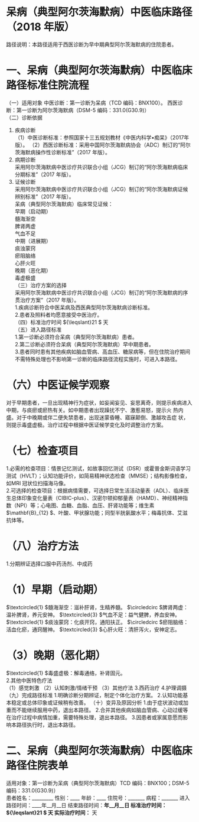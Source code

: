 # 呆病（典型阿尔茨海默病）中医临床路径 （2018 年版）  
路径说明：本路径适用于西医诊断为早中期典型阿尔茨海默病的住院患者。  
# 一、呆病（典型阿尔茨海默病）中医临床路径标准住院流程  
（一）适用对象 中医诊断：第一诊断为呆病（TCD 编码：BNX100）。 西医诊断：第一诊断为阿尔茨海默病（DSM-5 编码：331.0(G30.9)）  
（二）诊断依据  
1. 疾病诊断  
（1）中医诊断标准：参照国家十三五规划教材《中医内科学•痴呆》（2017年版）。 （2）西医诊断标准：采用中国阿尔茨海默病协会（ADC）制订的“阿尔茨海默病操作性诊断标准”（2017 年版）。  
2. 病期诊断  
采用阿尔茨海默病中医诊疗共识联合小组（JCG）制订的“阿尔茨海默病临床分期标准”（2017 年版）。  
3. 证候诊断  
采用阿尔茨海默病中医诊疗共识联合小组（JCG）制订的“阿尔茨海默病证候辨别标准”（2017 年版）。  
呆病（典型阿尔茨海默病）临床常见证候：  
早期（启动期）  
髓海渐空  
脾肾两虚  
气血不足  
中期（进展期）  
痰浊蒙窍  
瘀阻脑络  
心肝火旺  
晚期（恶化期）  
毒虚极盛  
（三）治疗方案的选择  
采用阿尔茨海默病中医诊疗共识联合小组（JCG）制订的“阿尔茨海默病的序贯治疗方案”（2017 年版）。  
1.疾病诊断符合中医呆病及西医典型阿尔茨海默病诊断标准。  
2.患者及照料者均愿意接受中医治疗。  
（四）标准治疗时间 ${\leqslant}21 $ 天  
（五）进入路径标准  
1.第一诊断必须符合呆病（典型阿尔茨海默病）患者。  
2.第二诊断必须符合呆病（典型阿尔茨海默病）早中期患者。  
3.患者同时患有其他疾病如脑血管病、高血压、糖尿病等，但在住院治疗期间不需特殊处理也不影响第一诊断的临床路径流程实施时，可进入本路径。  
# （六）中医证候学观察  
对于早期患者，一旦出现精神行为症状，如妄闻妄见、妄思离奇，则提示疾病进入中期，与痰瘀或瘀热有关。如中期患者出现躁扰不宁、激惹易怒，提示火 热内盛。对于中晚期或伴二便失禁患者，出现迷蒙昏睡、寤寐颠倒、激越攻击症 状，则提示毒盛虚极。治疗过程中根据中医证候学变化及时调整治疗方案。  
# （七）检查项目  
1.必需的检查项目：情景记忆测试，如故事回忆测试（DSR）或霍普金斯词语学习测试（HVLT）；认知功能评价，如简易精神状态检查（MMSE）；结构影像检查，如MRI 冠状位扫描海马像。  
2.可选择的检查项目：根据病情需要，可选择日常生活活动量表（ADL）、临床医生总体印象变化量表（CIBIC-plus）、汉密尔顿抑郁量表（HAMD）、神经精神指数（NPI）等；心电图、血糖、血脂、血压、肝肾功能等；维生素 $\mathbf{B}_{12} $、叶酸、甲状腺功能；同型半胱氨酸水平；梅毒抗体、艾滋抗体等。  
# （八）治疗方法  
1.分期辨证选择口服中药汤剂、中成药  
# （1）早期（启动期）  
$\textcircled{1} $髓海渐空：滋补肝肾，生精养髓。 $\circledcirc $脾肾两虚：温补脾肾，养元安神。 $\textcircled{3} $气血不足：益气健脾，养血安神。  
$\textcircled{1} $痰浊蒙窍：化痰开窍，通阳扶正。 $\circledcirc $瘀阻脑络：活血化瘀，通窍醒神。 $\textcircled{3} $心肝火旺：清肝泻火，安神定志。  
# （3）晚期（恶化期）  
$\textcircled{1} $毒盛虚极：解毒通络，补肾固元。  
2.其他中医特色疗法  
（1）感觉刺激 （2）认知刺激/情绪干预 （3）其他疗法 3.西药治疗  4.护理调摄  （九）完成路径标准 1.明确诊断分期辨证，制定个体化治疗方案。  2.认知功能基本稳定或总体印象或证候稍有改善。 （十）变异及原因分析 1.由于症状波动或加重而不能继续服用中药，退出本路径。 2.合并其他疾病如脑血管病、心动过缓等在治疗过程中病情加重，需要特殊处理，退出本路径。 3.因患者或家属意愿而影响本路径执行时，退出本路径。  
# 二、呆病（典型阿尔茨海默病）中医临床路径住院表单  
适用对象：第一诊断为呆病（典型阿尔茨海默病）TCD 编码：BNX100；DSM-5 编码：331.0(G30.9)）  
患者姓名：_________ 性别：____ 年龄：____  住院号：_______ 病程：_______ 进入路径时间：____年__月__日                结束路径时间：____年__月__日 标准治疗时间： ${\leqslant}21 $ 天                        实际治疗时间：____ 天  